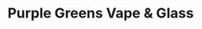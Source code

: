 ---
title: "Purple Greens Vape & Glass"
url: /centennial/purple-greens-vape-und-glass/
shop: Tabak
---